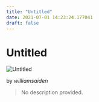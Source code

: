 ```yaml
---
title: "Untitled"
date: 2021-07-01 14:23:24.177041
draft: false
---
```


# Untitled

![Untitled](../images/cdb913e0-daa1-11eb-b2b9-60f262b60b65.png)

by *williamsaiden*



> No description provided.